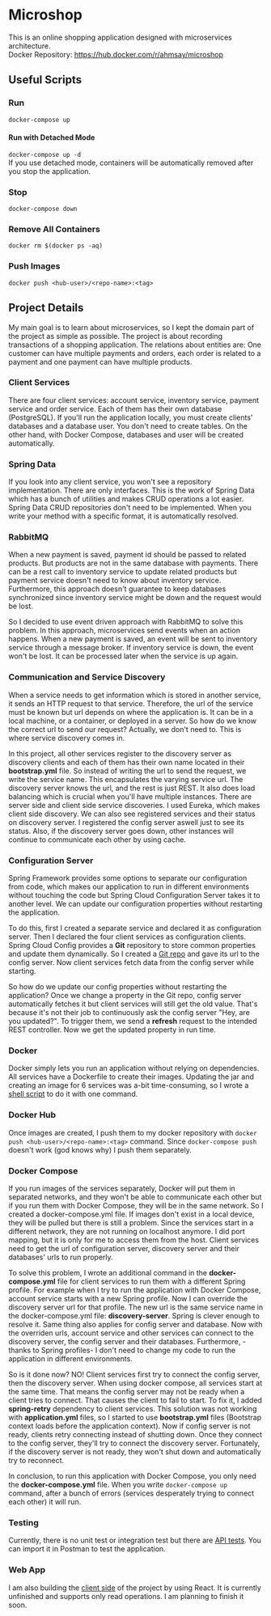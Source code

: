 # Microshop
This is an online shopping application designed with microservices architecture.<br>
Docker Repository: https://hub.docker.com/r/ahmsay/microshop
## Useful Scripts
### Run
`docker-compose up`
#### Run with Detached Mode
`docker-compose up -d`<br>
If you use detached mode, containers will be automatically removed after you stop the application.
### Stop
`docker-compose down`
### Remove All Containers
`docker rm $(docker ps -aq)`
### Push Images
`docker push <hub-user>/<repo-name>:<tag>`
## Project Details
My main goal is to learn about microservices, so I kept the domain part of the project as simple as possible. The project is about recording transactions of a shopping application. The relations about entities are: One customer can have multiple payments and orders, each order is related to a payment and one payment can have multiple products.
### Client Services
There are four client services: account service, inventory service, payment service and order service. Each of them has their own database (PostgreSQL). If you'll run the application locally, you must create clients' databases and a database user. You don't need to create tables. On the other hand, with Docker Compose, databases and user will be created automatically.
### Spring Data
If you look into any client service, you won't see a repository implementation. There are only interfaces. This is the work of Spring Data which has a bunch of utilities and makes CRUD operations a lot easier. Spring Data CRUD repositories don't need to be implemented. When you write your method with a specific format, it is automatically resolved.
### RabbitMQ
When a new payment is saved, payment id should be passed to related products. But products are not in the same database with payments. There can be a rest call to inventory service to update related products but payment service doesn't need to know about inventory service. Furthermore, this approach doesn't guarantee to keep databases synchronized since inventory service might be down and the request would be lost.</br>

So I decided to use event driven approach with RabbitMQ to solve this problem. In this approach, microservices send events when an action happens. When a new payment is saved, an event will be sent to inventory service through a message broker. If inventory service is down, the event won't be lost. It can be processed later when the service is up again.
### Communication and Service Discovery
When a service needs to get information which is stored in another service, it sends an HTTP request to that service. Therefore, the url of the service must be known but url depends on where the application is. It can be in a local machine, or a container, or deployed in a server. So how do we know the correct url to send our request? Actually, we don't need to. This is where service discovery comes in.</br>

In this project, all other services register to the discovery server as discovery clients and each of them has their own name located in their <b>bootstrap.yml</b> file. So instead of writing the url to send the request, we write the service name. This encapsulates the varying service url. The discovery server knows the url, and the rest is just REST. It also does load balancing which is crucial when you'll have multiple instances. There are server side and client side service discoveries. I used Eureka, which makes client side discovery. We can also see registered services and their status on discovery server. I registered the config server aswell just to see its status. Also, if the discovery server goes down, other instances will continue to communicate each other by using cache.
### Configuration Server
Spring Framework provides some options to separate our configuration from code, which makes our application to run in different environments without touching the code but Spring Cloud Configuration Server takes it to another level. We can update our configuration properties without restarting the application.</br>

To do this, first I created a separate service and declared it as configuration server. Then I declared the four client services as configuration clients. Spring Cloud Config provides a <b>Git</b> repository to store common properties and update them dynamically. So I created a <a href="https://github.com/ahmsay/Microshop-Configuration" target="_blank">Git repo</a> and gave its url to the config server. Now client services fetch data from the config server while starting.</br>

So how do we update our config properties without restarting the application? Once we change a property in the Git repo, config server automatically fetches it but client services will still get the old value. That's because it's not their job to continuously ask the config server "Hey, are you updated?". To trigger them, we send a <b>refresh</b> request to the intended REST controller. Now we get the updated property in run time.
### Docker
Docker simply lets you run an application without relying on dependencies. All services have a Dockerfile to create their images. Updating the jar and creating an image for 6 services was a-bit time-consuming, so I wrote a <a href="https://github.com/ahmsay/Microshop/blob/master/extra/build_images.sh" target="_blank">shell script</a> to do it with one command.
### Docker Hub
Once images are created, I push them to my docker repository with `docker push <hub-user>/<repo-name>:<tag>` command. Since `docker-compose push` doesn't work (god knows why) I push them separately.
### Docker Compose
If you run images of the services separately, Docker will put them in separated networks, and they won't be able to communicate each other but if you run them with Docker Compose, they will be in the same network. So I created a docker-compose.yml file. If images don't exist in a local device, they will be pulled but there is still a problem. Since the services start in a different network, they are not running on localhost anymore. I did port mapping, but it is only for me to access them from the host. Client services need to get the url of configuration server, discovery server and their databases' urls to run properly.</br>

To solve this problem, I wrote an additional command in the <b>docker-compose.yml</b> file for client services to run them with a different Spring profile. For example when I try to run the application with Docker Compose, account service starts with a new Spring profile. Now I can override the discovery server url for that profile. The new url is the same service name in the docker-compose.yml file: <b>discovery-server</b>. Spring is clever enough to resolve it. Same thing also applies for config server and database. Now with the overriden urls, account service and other services can connect to the discovery server, the config server and their databases. Furthermore, -thanks to Spring profiles- I don't need to change my code to run the application in different environments.</br>

So is it done now? NO! Client services first try to connect the config server, then the discovery server. When using docker compose, all services start at the same time. That means the config server may not be ready when a client tries to connect. That causes the client to fail to start. To fix it, I added <b>spring-retry</b> dependency to client services. This solution was not working with <b>application.yml</b> files, so I started to use <b>bootstrap.yml</b> files (Bootstrap context loads before the application context). Now if config server is not ready, clients retry connecting instead of shutting down. Once they connect to the config server, they'll try to connect the discovery server. Fortunately, if the discovery server is not ready, they won't shut down and automatically try to reconnect.</br>

In conclusion, to run this application with Docker Compose, you only need the <b>docker-compose.yml</b> file. When you write `docker-compose up` command, after a bunch of errors (services desperately trying to connect each other) it will run.
### Testing
Currently, there is no unit test or integration test but there are <a href="https://github.com/ahmsay/Microshop/blob/master/extra/microshop.postman_collection.json" target="_blank">API tests</a>. You can import it in Postman to test the application.
### Web App
I am also building the <a href="https://github.com/ahmsay/Microshop-Web" target="_blank">client side</a> of the project by using React. It is currently unfinished and supports only read operations. I am planning to finish it soon.
